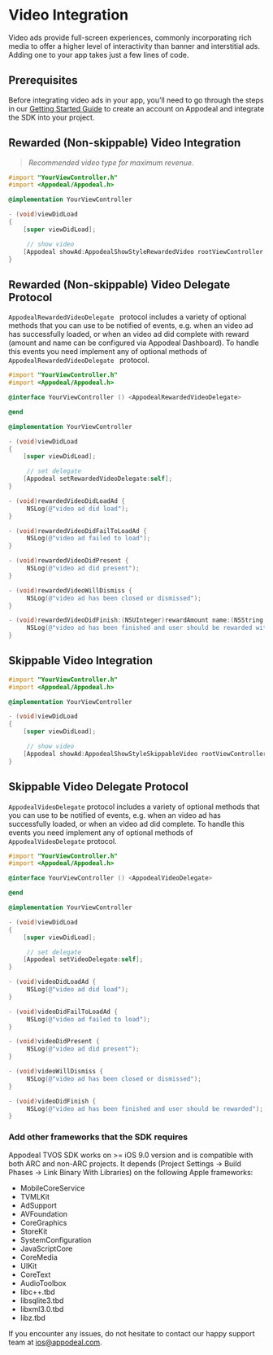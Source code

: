 # Video Integration
Video ads provide full-screen experiences, commonly incorporating rich media to offer a higher level of interactivity than banner and interstitial ads.
Adding one to your app takes just a few lines of code.

## Prerequisites

Before integrating video ads in your app, you’ll need to go through the steps in our [Getting Started Guide](https://github.com/appodeal/ios-sdk/wiki/Getting-Started) to create an account on Appodeal and integrate the SDK into your project.

## Rewarded (Non-skippable) Video Integration

>_Recommended video type for maximum revenue._

```objective-c
#import "YourViewController.h"
#import <Appodeal/Appodeal.h>

@implementation YourViewController

- (void)viewDidLoad
{
    [super viewDidLoad];

     // show video
    [Appodeal showAd:AppodealShowStyleRewardedVideo rootViewController:self];
}
```

## Rewarded (Non-skippable) Video Delegate Protocol

`AppodealRewardedVideoDelegate ` protocol includes a variety of optional methods that you can use to be notified of events, e.g. when an video ad has successfully loaded, or when an video ad did complete with reward (amount and name can be configured via Appodeal Dashboard).
To handle this events you need implement any of optional methods of `AppodealRewardedVideoDelegate ` protocol.

```objective-c
#import "YourViewController.h"
#import <Appodeal/Appodeal.h>

@interface YourViewController () <AppodealRewardedVideoDelegate>

@end

@implementation YourViewController

- (void)viewDidLoad
{
    [super viewDidLoad];

     // set delegate
    [Appodeal setRewardedVideoDelegate:self];
}

- (void)rewardedVideoDidLoadAd {
     NSLog(@"video ad did load");
}

- (void)rewardedVideoDidFailToLoadAd {
     NSLog(@"video ad failed to load");
}

- (void)rewardedVideoDidPresent {
     NSLog(@"video ad did present");
}

- (void)rewardedVideoWillDismiss {
     NSLog(@"video ad has been closed or dismissed");
}

- (void)rewardedVideoDidFinish:(NSUInteger)rewardAmount name:(NSString *)rewardName {
     NSLog(@"video ad has been finished and user should be rewarded with %@ %@", @(rewardAmount), rewardName);
}
```


## Skippable Video Integration

```objective-c
#import "YourViewController.h"
#import <Appodeal/Appodeal.h>

@implementation YourViewController

- (void)viewDidLoad
{
    [super viewDidLoad];

     // show video
    [Appodeal showAd:AppodealShowStyleSkippableVideo rootViewController:self];
}
```

## Skippable Video Delegate Protocol

`AppodealVideoDelegate` protocol includes a variety of optional methods that you can use to be notified of events, e.g. when an video ad has successfully loaded, or when an video ad did complete.
To handle this events you need implement any of optional methods of `AppodealVideoDelegate` protocol.

```objective-c
#import "YourViewController.h"
#import <Appodeal/Appodeal.h>

@interface YourViewController () <AppodealVideoDelegate>

@end

@implementation YourViewController

- (void)viewDidLoad
{
    [super viewDidLoad];

     // set delegate
    [Appodeal setVideoDelegate:self];
}

- (void)videoDidLoadAd {
     NSLog(@"video ad did load");
}

- (void)videoDidFailToLoadAd {
     NSLog(@"video ad failed to load");
}

- (void)videoDidPresent {
     NSLog(@"video ad did present");
}

- (void)videoWillDismiss {
     NSLog(@"video ad has been closed or dismissed");
}

- (void)videoDidFinish {
     NSLog(@"video ad has been finished and user should be rewarded");
}
```
### Add other frameworks that the SDK requires

Appodeal TVOS SDK works on >= iOS 9.0 version and is compatible with both ARC and non-ARC projects. It depends (Project Settings -> Build Phases -> Link Binary With Libraries) on the following Apple frameworks:

* MobileCoreService
* TVMLKit
* AdSupport
* AVFoundation
* CoreGraphics
* StoreKit
* SystemConfiguration
* JavaScriptCore
* CoreMedia
* UIKit
* CoreText
* AudioToolbox
* libc++.tbd
* libsqlite3.tbd
* libxml3.0.tbd
* libz.tbd

If you encounter any issues, do not hesitate to contact our happy support team
at [ios@appodeal.com](mailto:ios@appodeal.com).
